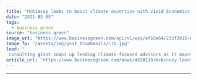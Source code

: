 ```yaml
---
title: "McKinsey looks to boost climate expertise with Vivid Economics and Planetrics acquisitions"
date: "2021-03-05"
tags: 
  - business green
source: "business green"
image_url: "https://www.businessgreen.com/api/v1/wps/ef10e64/235f2016-02f1-407f-b049-2c609d5d6024/5/iw-climate-change-renewable-017-185x114.jpg"
image_fp: "/assets/img/post_thumbnails/175.jpg"
lead: "
 Consulting giant snaps up leading climate-focused advisors as it moves to beef up its climate risk and net zero transition expertise ..."
article_url: "https://www.businessgreen.com/news/4028130/mckinsey-looks-boost-climate-expertise-vivid-economics-planetrics-acquisitions"
---
```


---
